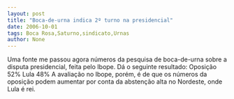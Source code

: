 ```yaml
---
layout: post
title: "Boca-de-urna indica 2º turno na presidencial"
date: 2006-10-01
tags: Boca Rosa,Saturno,sindicato,Urnas
author: None
---
```

Uma fonte me passou agora números da pesquisa de boca-de-urna sobre a disputa presidencial, feita pelo Ibope. Dá o seguinte resultado:
Oposição 52%
Lula 48%
A avaliação no Ibope, porém, é de que os números da oposição podem aumentar por conta da abstenção alta no Nordeste, onde Lula é rei. 